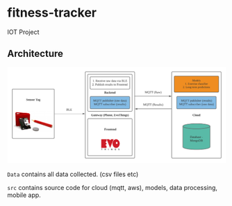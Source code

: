 # fitness-tracker
IOT Project
## Architecture
![Architecture](img/architecture.png)

```Data``` contains all data collected. (csv files etc)

```src``` contains source code for cloud (mqtt, aws), models, data processing, mobile app.